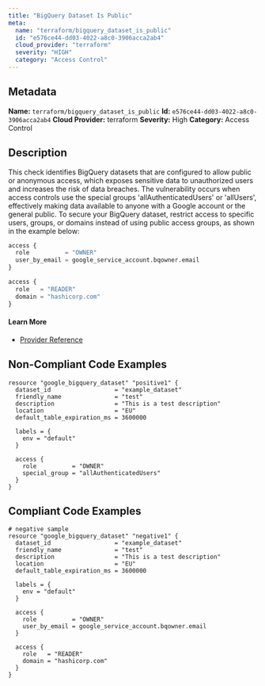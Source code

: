 ```yaml
---
title: "BigQuery Dataset Is Public"
meta:
  name: "terraform/bigquery_dataset_is_public"
  id: "e576ce44-dd03-4022-a8c0-3906acca2ab4"
  cloud_provider: "terraform"
  severity: "HIGH"
  category: "Access Control"
---
```

## Metadata
**Name:** `terraform/bigquery_dataset_is_public`
**Id:** `e576ce44-dd03-4022-a8c0-3906acca2ab4`
**Cloud Provider:** terraform
**Severity:** High
**Category:** Access Control
## Description
This check identifies BigQuery datasets that are configured to allow public or anonymous access, which exposes sensitive data to unauthorized users and increases the risk of data breaches. The vulnerability occurs when access controls use the special groups 'allAuthenticatedUsers' or 'allUsers', effectively making data available to anyone with a Google account or the general public. To secure your BigQuery dataset, restrict access to specific users, groups, or domains instead of using public access groups, as shown in the example below:

```terraform
access {
  role          = "OWNER"
  user_by_email = google_service_account.bqowner.email
}

access {
  role   = "READER"
  domain = "hashicorp.com"
}
```

#### Learn More

 - [Provider Reference](https://www.terraform.io/docs/providers/google/r/bigquery_dataset.html)

## Non-Compliant Code Examples
```gcp
resource "google_bigquery_dataset" "positive1" {
  dataset_id                  = "example_dataset"
  friendly_name               = "test"
  description                 = "This is a test description"
  location                    = "EU"
  default_table_expiration_ms = 3600000

  labels = {
    env = "default"
  }

  access {
    role          = "OWNER"
    special_group = "allAuthenticatedUsers"
  }
}
```

## Compliant Code Examples
```gcp
# negative sample
resource "google_bigquery_dataset" "negative1" {
  dataset_id                  = "example_dataset"
  friendly_name               = "test"
  description                 = "This is a test description"
  location                    = "EU"
  default_table_expiration_ms = 3600000

  labels = {
    env = "default"
  }

  access {
    role          = "OWNER"
    user_by_email = google_service_account.bqowner.email
  }

  access {
    role   = "READER"
    domain = "hashicorp.com"
  }
}

```